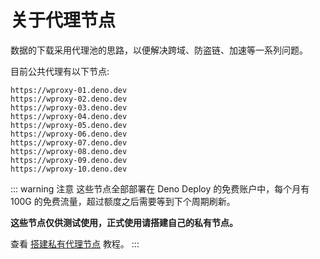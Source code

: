 # 关于代理节点

数据的下载采用代理池的思路，以便解决跨域、防盗链、加速等一系列问题。

目前公共代理有以下节点:
```
https://wproxy-01.deno.dev
https://wproxy-02.deno.dev
https://wproxy-03.deno.dev
https://wproxy-04.deno.dev
https://wproxy-05.deno.dev
https://wproxy-06.deno.dev
https://wproxy-07.deno.dev
https://wproxy-08.deno.dev
https://wproxy-09.deno.dev
https://wproxy-10.deno.dev
```

::: warning 注意
这些节点全部部署在 Deno Deploy 的免费账户中，每个月有 100G 的免费流量，超过额度之后需要等到下个周期刷新。

**这些节点仅供测试使用，正式使用请搭建自己的私有节点。**

查看 [搭建私有代理节点](private-proxy) 教程。
:::
